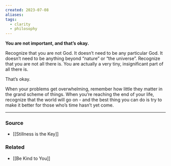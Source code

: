 ```yaml
---
created: 2023-07-08
aliases: 
tags:
  - clarity
  - philosophy
---
```

**You are not important, and that’s okay.**

Recognize that you are not God. It doesn’t need to be any particular God. It doesn’t need to be anything beyond “nature” or “the universe”. Recognize that you are not all there is. You are actually a very tiny, insignificant part of all there is.

That’s okay.

When your problems get overwhelming, remember how little they matter in the grand scheme of things. When you’re reaching the end of your life, recognize that the world will go on - and the best thing you can do is try to make it better for those who’s time hasn’t yet come. 

---

### Source
- [[Stillness is the Key]]

### Related
- [[Be Kind to You]]
